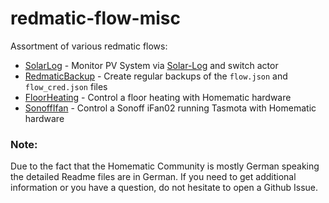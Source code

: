 # redmatic-flow-misc
Assortment of various redmatic flows:

- [SolarLog](https://github.com/Sineos/redmatic-flow-misc/tree/master/SolarLog) - Monitor PV System via [Solar-Log](https://www.solar-log.com/) and switch actor 
- [RedmaticBackup](https://github.com/Sineos/redmatic-flow-misc/tree/master/RedmaticBackup) - Create regular backups of the `flow.json` and `flow_cred.json` files
- [FloorHeating](https://github.com/Sineos/redmatic-flow-misc/tree/master/FloorHeating) - Control a floor heating with Homematic hardware
- [SonoffIfan](https://github.com/Sineos/redmatic-flow-misc/tree/master/SonoffIfan) - Control a Sonoff iFan02 running Tasmota with Homematic hardware

### Note:
Due to the fact that the Homematic Community is mostly German speaking the detailed Readme files are in German. If you need to get additional information or you have a question, do not hesitate to open a Github Issue.
